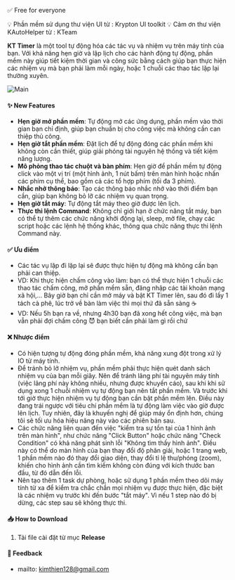 ✅ Free for everyone

💡 Phần mềm sử dụng thư viện UI từ : Krypton UI toolkit
💡 Cảm ơn thư viện KAutoHelper từ : KTeam

**KT Timer** là một tool tự động hóa các tác vụ và nhiệm vụ trên máy tính của bạn. Với khả năng hẹn giờ và lập lịch cho các hành động tự động, phần mềm này giúp tiết kiệm thời gian và công sức bằng cách giúp bạn thực hiện các nhiệm vụ mà bạn phải làm mỗi ngày, hoặc 1 chuỗi các thao tác lặp lại thường xuyên.

![Main](https://github.com/user-attachments/assets/a01d522a-95d4-4ecb-9ab9-24f08b7146b2)

#### ✨ New Features
- **Hẹn giờ mở phần mềm**: Tự động mở các ứng dụng, phần mềm vào thời gian bạn chỉ định, giúp bạn chuẩn bị cho công việc mà không cần can thiệp thủ công.
- **Hẹn giờ tắt phần mềm**: Đặt lịch để tự động đóng các phần mềm khi không còn cần thiết, giúp giải phóng tài nguyên hệ thống và tiết kiệm năng lượng.
- **Mô phỏng thao tác chuột và bàn phím**: Hẹn giờ để phần mềm tự động click vào một vị trí (một hình ảnh, 1 nút bấm) trên màn hình hoặc nhấn các phím cụ thể, bao gồm cả các tổ hợp phím (tối đa 3 phím).
- **Nhắc nhở thông báo**: Tạo các thông báo nhắc nhở vào thời điểm bạn cần, giúp bạn không bỏ lỡ các nhiệm vụ quan trọng.
- **Hẹn giờ tắt máy**: Tự động tắt máy theo giờ được lên lịch.
- **Thực thi lệnh Command**: Không chỉ giới hạn ở chức năng tắt máy, bạn có thể tự thêm các chức năng khởi động lại, sleep, mở file, chạy các script hoặc các lệnh hệ thống khác, thông qua chức năng thực thi lệnh Command này.

#### ✅ Ưu điểm
- Các tác vụ lặp đi lặp lại sẽ được thực hiện tự động mà không cần bạn phải can thiệp.
- VD: Khi thực hiện chấm công vào làm: bạn có thể thực hiện 1 chuỗi các thao tác chấm công, mở phần mềm sẵn, đăng nhập các tài khoản mạng xã hội,... Bây giờ bạn chỉ cần mở máy và bật KT Timer lên, sau đó đi lấy 1 tách cà phê, lúc trở về bàn làm việc thì mọi thứ đã sẵn sàng ☕
- VD: Nếu 5h bạn ra về, nhưng 4h30 bạn đã xong hết công việc, mà bạn vẫn phải đợi chấm công 😈 bạn biết cần phải làm gì rồi chứ

#### ❌ Nhược điểm
- Có hiện tượng tự động đóng phần mềm, khả năng xung đột trong xử lý IO từ máy tính.
- Để tránh bỏ lở nhiệm vụ, phần mềm phải thực hiện quét danh sách nhiệm vụ của bạn mỗi giây. Nên để tránh lãng phí tài nguyên máy tính (việc lãng phí này không nhiều, nhưng được khuyến cáo), sau khi khi sử dụng xong 1 chuỗi nhiệm vụ tự động bạn nên tắt phần mềm. Và trước khi tới giờ thực hiện nhiệm vụ tự động bạn cần bật phần mềm lên. Điều này đang trái ngược với tiêu chí phần mềm là tự động làm việc vào giờ được lên lịch. Tuy nhiên, đây là khuyến nghị để giúp máy ổn định hơn, chúng tôi sẽ tối ưu hóa hiệu năng này vào các phiên bản sau.
- Các chức năng liên quan đến việc "kiểm tra sự tồn tại của 1 hình ảnh trên màn hình", như chức năng "Click Button" hoặc chức năng "Check Condition" có khả năng phát sinh lỗi "Không tìm thấy hình ảnh". Điều này có thể do màn hình của bạn thay đổi độ phân giải, hoặc 1 trang web, 1 phần mềm nào đó thay đổi giao diện, thay đổi tỉ lệ thu/phóng (zoom), khiến cho hình ảnh cần tìm kiếm không còn đúng với kích thước ban đầu, từ đó dẫn đến lỗi.
- Nên tạo thêm 1 task dự phòng, hoặc sử dụng 1 phần mềm theo dõi máy tính từ xa để kiểm tra chắc chắn mọi nhiệm vụ được thực hiện, đặc biệt là các nhiệm vụ trước khi đến bước "tắt máy". Vì nếu 1 step nào đó bị dừng, các step sau sẽ không thực thi.

#### 📥 How to Download
1. Tải file cài đặt từ mục **Release**

#### 🔗 Feedback
- mailto: kimthien128@gmail.com
